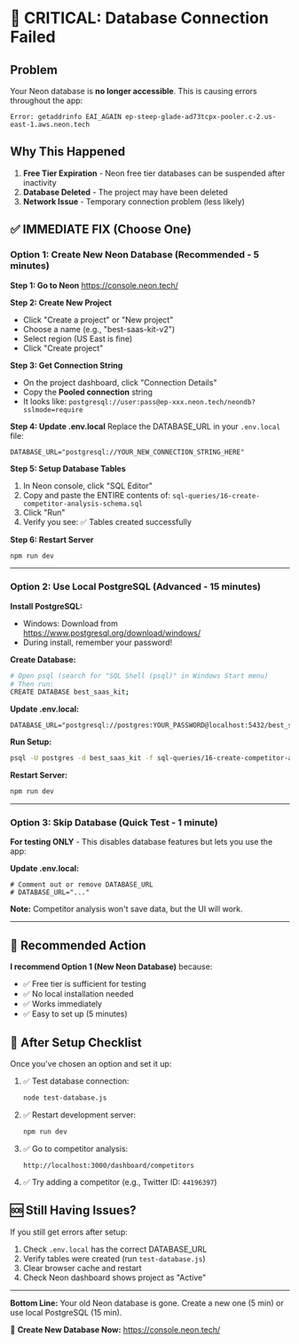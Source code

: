 # 🚨 CRITICAL: Database Connection Failed

## Problem
Your Neon database is **no longer accessible**. This is causing errors throughout the app:
```
Error: getaddrinfo EAI_AGAIN ep-steep-glade-ad73tcpx-pooler.c-2.us-east-1.aws.neon.tech
```

## Why This Happened
1. **Free Tier Expiration** - Neon free tier databases can be suspended after inactivity
2. **Database Deleted** - The project may have been deleted
3. **Network Issue** - Temporary connection problem (less likely)

## ✅ IMMEDIATE FIX (Choose One)

### Option 1: Create New Neon Database (Recommended - 5 minutes)

**Step 1: Go to Neon**
https://console.neon.tech/

**Step 2: Create New Project**
- Click "Create a project" or "New project"
- Choose a name (e.g., "best-saas-kit-v2")
- Select region (US East is fine)
- Click "Create project"

**Step 3: Get Connection String**
- On the project dashboard, click "Connection Details"
- Copy the **Pooled connection** string
- It looks like: `postgresql://user:pass@ep-xxx.neon.tech/neondb?sslmode=require`

**Step 4: Update .env.local**
Replace the DATABASE_URL in your `.env.local` file:
```env
DATABASE_URL="postgresql://YOUR_NEW_CONNECTION_STRING_HERE"
```

**Step 5: Setup Database Tables**
1. In Neon console, click "SQL Editor"
2. Copy and paste the ENTIRE contents of: `sql-queries/16-create-competitor-analysis-schema.sql`
3. Click "Run"
4. Verify you see: ✅ Tables created successfully

**Step 6: Restart Server**
```bash
npm run dev
```

---

### Option 2: Use Local PostgreSQL (Advanced - 15 minutes)

**Install PostgreSQL:**
- Windows: Download from https://www.postgresql.org/download/windows/
- During install, remember your password!

**Create Database:**
```bash
# Open psql (search for "SQL Shell (psql)" in Windows Start menu)
# Then run:
CREATE DATABASE best_saas_kit;
```

**Update .env.local:**
```env
DATABASE_URL="postgresql://postgres:YOUR_PASSWORD@localhost:5432/best_saas_kit"
```

**Run Setup:**
```bash
psql -U postgres -d best_saas_kit -f sql-queries/16-create-competitor-analysis-schema.sql
```

**Restart Server:**
```bash
npm run dev
```

---

### Option 3: Skip Database (Quick Test - 1 minute)

**For testing ONLY** - This disables database features but lets you use the app:

**Update .env.local:**
```env
# Comment out or remove DATABASE_URL
# DATABASE_URL="..."
```

**Note:** Competitor analysis won't save data, but the UI will work.

---

## 🎯 Recommended Action

**I recommend Option 1 (New Neon Database)** because:
- ✅ Free tier is sufficient for testing
- ✅ No local installation needed
- ✅ Works immediately
- ✅ Easy to set up (5 minutes)

## 📝 After Setup Checklist

Once you've chosen an option and set it up:

1. ✅ Test database connection:
   ```bash
   node test-database.js
   ```

2. ✅ Restart development server:
   ```bash
   npm run dev
   ```

3. ✅ Go to competitor analysis:
   ```
   http://localhost:3000/dashboard/competitors
   ```

4. ✅ Try adding a competitor (e.g., Twitter ID: `44196397`)

## 🆘 Still Having Issues?

If you still get errors after setup:

1. Check `.env.local` has the correct DATABASE_URL
2. Verify tables were created (run `test-database.js`)
3. Clear browser cache and restart
4. Check Neon dashboard shows project as "Active"

---

**Bottom Line:** Your old Neon database is gone. Create a new one (5 min) or use local PostgreSQL (15 min).

🔗 **Create New Database Now:** https://console.neon.tech/
